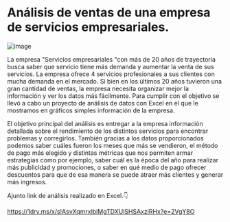 # Análisis de ventas de una empresa de servicios empresariales.
![image](https://github.com/diegoanalyst/Proyecto-Excel/assets/142178781/f7470d08-9d82-4961-8cb1-388589dafbc3)

La empresa "Servicios empresariales "con más de 20 años de trayectoria busca saber que servicio tiene más demanda y aumentar la venta de sus servicios. La empresa ofrece 4 servicios profesionales a sus clientes con mucha demanda en el mercado. Si bien en los últimos 20 años tuvieron una gran cantidad de ventas, la empresa necesita organizar mejor la información y ver los datos más fácilmente. Para cumplir con el objetivo se llevó a cabo un proyecto de análisis de datos con Excel en el que le mostramos en gráficos simples información de la empresa.

El objetivo principal del análisis es entregar a la empresa información detallada sobre el rendimiento de los distintos servicios para encontrar problemas y corregirlos. También gracias a los datos proporcionados podemos saber cuáles fueron los meses que más se vendieron, el método de pago más elegido y distintas métricas que nos permiten armar estrategias como por ejemplo, saber cuál es la época del año para realizar más publicidad y promociones, o saber en qué medio de pago ofrecer descuentos para que de esa manera se puede atraer más clientes y generar más ingresos.

Ajunto link de análisis realizado en Excel.👇

https://1drv.ms/x/s!AsvXqmrxlbiMgTDXUlSHSAxziRHx?e=2VgY8O




